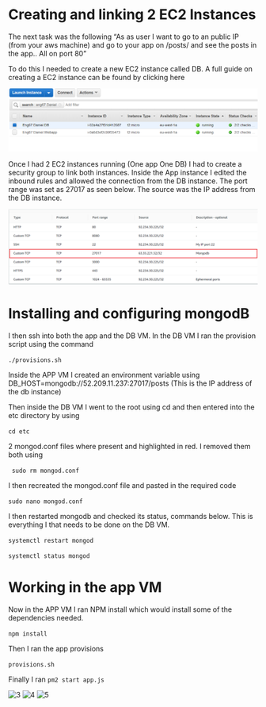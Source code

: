 # Creating and linking 2 EC2 Instances

The next task was the following “As as user I want to go to an public IP (from your aws machine) and go to your app on /posts/ and see the posts in the app.. All on port 80”

To do this I needed to create a new EC2 instance called DB.  A full guide on creating a EC2 instance can be found by clicking here

![1](images/1.png)

Once I had 2 EC2 instances running (One app One DB) I had to create a security group to link both instances. Inside the App instance I edited the inbound rules and allowed the connection from the DB instance. The port range was set as 27017 as seen below. The source was the IP address from the DB instance.

![2](images/2.png)

# Installing and configuring mongodB

I then ssh into both the app and the DB VM. In the DB VM I ran the provision script using the command
 
```./provisions.sh```

Inside the APP VM I created an environment variable using DB_HOST=mongodb://52.209.11.237:27017/posts (This is the IP address of the db instance)

Then inside the DB VM I went to the root using cd and then entered into the etc directory by using

``` cd etc ```

2 mongod.conf files where present and highlighted in red. I removed them both using

``` sudo rm mongod.conf```

I then recreated the mongod.conf file and pasted in the required code

``` sudo nano mongod.conf ```

I then restarted mongodb and checked its status, commands below. This is everything I that needs to be done on the DB VM.

``` systemctl restart mongod ```

``` systemctl status mongod ```

# Working in the app VM

Now in the APP VM I ran NPM install which would install some of the dependencies needed.

``` npm install ```

Then I ran the app provisions 

``` provisions.sh ```

Finally I ran ```pm2 start app.js```


![3](images/3.png)
![4](images/4.png)
![5](images/5.png)

